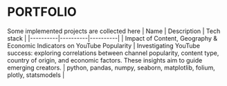 # PORTFOLIO
Some implemented projects are collected here
| Name | Description | Tech stack |
|----------|----------|----------|
| Impact of Content, Geography & Economic Indicators on YouTube Popularity | Investigating YouTube success: exploring correlations between channel popularity, content type, country of origin, and economic factors. These insights aim to guide emerging creators. | python, pandas, numpy, seaborn, matplotlib, folium, plotly, statsmodels |

